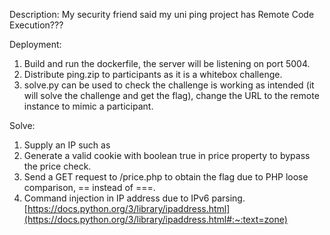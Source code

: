 Description: My security friend said my uni ping project has Remote Code Execution???

Deployment: 
1) Build and run the dockerfile, the server will be listening on port 5004.
2) Distribute ping.zip to participants as it is a whitebox challenge.
3) solve.py can be used to check the challenge is working as intended (it will solve the challenge and get the flag), change the URL to the remote instance to mimic a participant.

Solve: 
1) Supply an IP such as 
2) Generate a valid cookie with boolean true in price property to bypass the price check.
3) Send a GET request to /price.php to obtain the flag due to PHP loose comparison, == instead of ===.
4) Command injection in IP address due to IPv6 parsing. [https://docs.python.org/3/library/ipaddress.html](https://docs.python.org/3/library/ipaddress.html#:~:text=zone)


